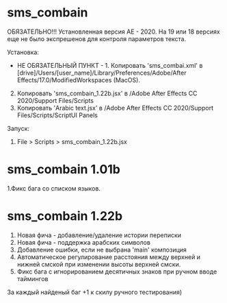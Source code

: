 # sms_combain

ОБЯЗАТЕЛЬНО!!! Установленная версия AE - 2020. На 19 или 18 версиях еще не было экспрешенов для контроля параметров текста.

Установка:
- НЕ ОБЯЗАТЕЛЬНЫЙ ПУНКТ - 1. Копировать 'sms_combai.xml' в [drive]/Users/[user_name]/Library/Preferences/Adobe/After Effects/17.0/ModifiedWorkspaces (MacOS). 
2. Копировать 'sms_combain_1.22b.jsx' в /Adobe After Effects CC 2020/Support Files/Scripts 
3. Копировать 'Arabic text.jsx' в /Adobe After Effects CC 2020/Support Files/Scripts/ScriptUI Panels

Запуск:
1. File > Scripts > sms_combain_1.22b.jsx

# sms_combain 1.01b

1.Фикс бага со списком языков.

# sms_combain 1.22b

1. Новая фича - добавление/удаление истории переписки
2. Новая фича - поддержка арабских символов 
3. Добавление ошибки, если не выбрана 'main' композиция
4. Автоматическое регулирование расстояния между верхней и нижней смской при изменении высоты верхней смски.
5. Фикс бага с игнорированием десятичных знаков при ручном вводе таймингов


За каждый найденый баг +1 к скилу ручного тестирования)
